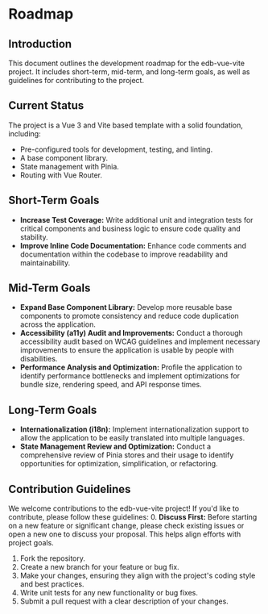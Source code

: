 # Roadmap

## Introduction
This document outlines the development roadmap for the edb-vue-vite project. It includes short-term, mid-term, and long-term goals, as well as guidelines for contributing to the project.

## Current Status
The project is a Vue 3 and Vite based template with a solid foundation, including:
- Pre-configured tools for development, testing, and linting.
- A base component library.
- State management with Pinia.
- Routing with Vue Router.

## Short-Term Goals
- **Increase Test Coverage:** Write additional unit and integration tests for critical components and business logic to ensure code quality and stability.
- **Improve Inline Code Documentation:** Enhance code comments and documentation within the codebase to improve readability and maintainability.

## Mid-Term Goals
- **Expand Base Component Library:** Develop more reusable base components to promote consistency and reduce code duplication across the application.
- **Accessibility (a11y) Audit and Improvements:** Conduct a thorough accessibility audit based on WCAG guidelines and implement necessary improvements to ensure the application is usable by people with disabilities.
- **Performance Analysis and Optimization:** Profile the application to identify performance bottlenecks and implement optimizations for bundle size, rendering speed, and API response times.

## Long-Term Goals
- **Internationalization (i18n):** Implement internationalization support to allow the application to be easily translated into multiple languages.
- **State Management Review and Optimization:** Conduct a comprehensive review of Pinia stores and their usage to identify opportunities for optimization, simplification, or refactoring.

## Contribution Guidelines
We welcome contributions to the edb-vue-vite project! If you'd like to contribute, please follow these guidelines:
0. **Discuss First:** Before starting on a new feature or significant change, please check existing issues or open a new one to discuss your proposal. This helps align efforts with project goals.
1. Fork the repository.
2. Create a new branch for your feature or bug fix.
3. Make your changes, ensuring they align with the project's coding style and best practices.
4. Write unit tests for any new functionality or bug fixes.
5. Submit a pull request with a clear description of your changes.
